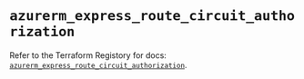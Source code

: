 # `azurerm_express_route_circuit_authorization`

Refer to the Terraform Registory for docs: [`azurerm_express_route_circuit_authorization`](https://registry.terraform.io/providers/hashicorp/azurerm/3.69.0/docs/resources/express_route_circuit_authorization).
